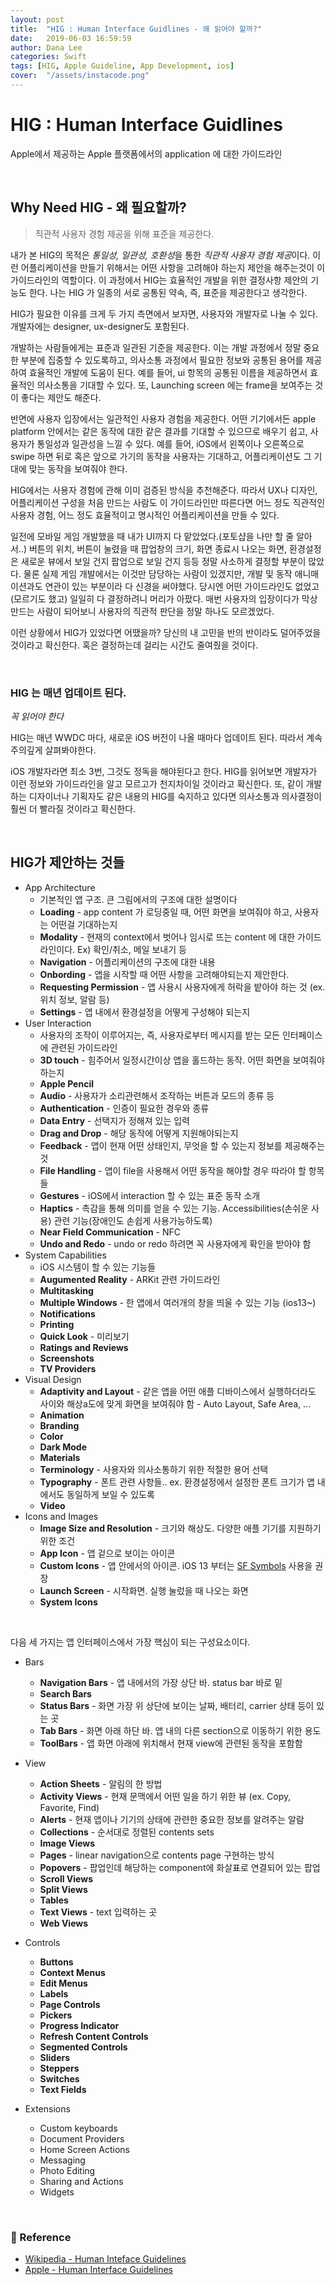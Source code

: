 ```yaml
---
layout: post
title:  "HIG : Human Interface Guidlines - 왜 읽어야 할까?"
date:   2019-06-03 16:59:59
author: Dana Lee
categories: Swift
tags: [HIG, Apple Guideline, App Development, ios]
cover:  "/assets/instacode.png"
---
```




# HIG : Human Interface Guidlines

Apple에서 제공하는 Apple 플랫폼에서의 application 에 대한 가이드라인

&nbsp;

## Why Need HIG - 왜 필요할까?

> 직관적 사용자 경험 제공을 위해 표준을 제공한다.

내가 본 HIG의 목적은 *통일성, 일관성, 호환성*을 통한 *직관적 사용자 경험 제공*이다. 이런 어플리케이션을 만들기 위해서는 어떤 사항을 고려해야 하는지 제안을 해주는것이 이 가이드라인의 역할이다. 이 과정에서 HIG는 효율적인 개발을 위한 결정사항 제안의 기능도 한다. 나는 HIG 가 일종의 서로 공통된 약속, 즉, 표준을 제공한다고 생각한다.

HIG가 필요한 이유를 크게 두 가지 측면에서 보자면, 사용자와 개발자로 나눌 수 있다. 개발자에는 designer, ux-designer도 포함된다.

개발하는 사람들에게는 표준과 일관된 기준을 제공한다. 이는 개발 과정에서 정말 중요한 부분에 집중할 수 있도록하고, 의사소통 과정에서 필요한 정보와 공통된 용어를 제공하여 효율적인 개발에 도움이 된다. 예를 들어, ui 항목의 공통된 이름을 제공하면서 효율적인 의사소통을 기대할 수 있다. 또, Launching screen 에는 frame을 보여주는 것이 좋다는 제안도 해준다.

반면에 사용자 입장에서는 일관적인 사용자 경험을 제공한다. 어떤 기기에서든 apple platform 안에서는 같은 동작에 대한 같은 결과를 기대할 수 있으므로 배우기 쉽고, 사용자가 통일성과 일관성을 느낄 수 있다. 예를 들어, iOS에서 왼쪽이나 오른쪽으로 swipe 하면 뒤로 혹은 앞으로 가기의 동작을 사용자는 기대하고, 어플리케이션도 그 기대에 맞는 동작을 보여줘야 한다. 

HIG에서는 사용자 경험에 관해 이미 검증된 방식을 추천해준다. 따라서 UX나 디자인, 어플리케이션 구성을 처음 만드는 사람도 이 가이드라인만 따른다면 어느 정도 직관적인 사용자 경험, 어느 정도 효율적이고 명시적인 어플리케이션을 만들 수 있다. 

일전에 모바일 게임 개발했을 때 내가 UI까지 다 맡았었다.(포토샵을 나만 할 줄 알아서..) 버튼의 위치, 버튼이 눌렸을 때 팝업창의 크기, 화면 종료시 나오는 화면, 환경설정은 새로운 뷰에서 보일 건지 팝업으로 보일 건지 등등 정말 사소하게 결정할 부분이 많았다. 물론 실제 게임 개발에서는 이것만 담당하는 사람이 있겠지만, 개발 및 동작 애니매이션과도 연관이 있는 부분이라 다 신경을 써야했다. 당시엔 어떤 가이드라인도 없었고(모르기도 했고) 일일히 다 결정하려니 머리가 아팠다. 매번 사용자의 입장이다가 막상 만드는 사람이 되어보니 사용자의 직관적 판단을 정말 하나도 모르겠었다.

이런 상황에서 HIG가 있었다면 어땠을까? 당신의 내 고민을 반의 반이라도 덜어주었을 것이라고 확신한다. 혹은 결정하는데 걸리는 시간도 줄여줬을 것이다.

&nbsp;

### HIG 는 매년 업데이트 된다. 

*꼭 읽어야 한다*

HIG는 매년 WWDC 마다, 새로운 iOS 버전이 나올 때마다 업데이트 된다. 따라서 계속 주의깊게 살펴봐야한다. 

iOS 개발자라면 최소 3번, 그것도 정독을 해야된다고 한다. HIG를 읽어보면 개발자가 이런 정보와 가이드라인을 알고 모르고가 천지차이일 것이라고 확신한다. 또, 같이 개발하는 디자이너나 기획자도 같은 내용의 HIG를 숙지하고 있다면 의사소통과 의사결정이 훨씬 더 빨라질 것이라고 확신한다.



&nbsp;

## HIG가 제안하는 것들

- App Architecture
  - 기본적인 앱 구조. 큰 그림에서의 구조에 대한 설명이다
  - **Loading** - app content 가 로딩중일 때, 어떤 화면을 보여줘야 하고, 사용자는 어떤걸 기대하는지 
  - **Modality** - 현재의 context에서 벗어나 임시로 뜨는 content 에 대한 가이드라인이다.  Ex) 확인/취소, 메일 보내기 등
  - **Navigation** - 어플리케이션의 구조에 대한 내용
  - **Onbording** - 앱을 시작할 때 어떤 사항을 고려해야되는지 제안한다.
  - **Requesting Permission** - 앱 사용시 사용자에게 허락을 밭아야 하는 것 (ex. 위치 정보, 알람 등)
  - **Settings** - 앱 내에서 환경설정을 어떻게 구성해야 되는지 
- User Interaction
  - 사용자의 조작이 이루어지는, 즉, 사용자로부터 메시지를 받는 모든 인터페이스에 관련된 가이드라인
  - **3D touch** - 힘주어서 일정시간이상 앱을 홀드하는 동작. 어떤 화면을 보여줘야 하는지 
  - **Apple Pencil**
  - **Audio** - 사용자가 소리관련해서 조작하는 버튼과 모드의 종류 등
  - **Authentication** - 인증이 필요한 경우와 종류
  - **Data Entry** - 선택지가 정해져 있는 입력
  - **Drag and Drop** - 해당 동작에 어떻게 지원해야되는지
  - **Feedback** - 앱이 현재 어떤 상태인지, 무엇을 할 수 있는지 정보를 제공해주는 것
  - **File Handling** - 앱이 file을 사용해서 어떤 동작을 해야할 경우 따라야 할 항목들
  - **Gestures** - iOS에서 interaction 할 수 있는 표준 동작 소개
  - **Haptics** - 촉감을 통해 의미를 얻을 수 있는 기능. Accessibilities(손쉬운 사용) 관련 기능(장애인도 손쉽게 사용가능하도록)
  - **Near Field Communication** - NFC
  - **Undo and Redo** - undo or redo 하려면 꼭 사용자에게 확인을 받아야 함
- System Capabilities
  - iOS 시스템이 할 수 있는 기능들
  - **Augumented Reality** - ARKit 관련 가이드라인
  - **Multitasking**
  - **Multiple Windows** - 한 앱에서 여러개의 창을 띄울 수 있는 기능 (ios13~)
  - **Notifications**
  - **Printing**
  - **Quick Look** - 미리보기
  - **Ratings and Reviews**
  - **Screenshots**
  - **TV Providers**
- Visual Design
  - **Adaptivity and Layout** - 같은 앱을 어떤 애플 디바이스에서 실행하더라도 사이와 해상a도에 맞게 화면을 보여줘야 함 - Auto Layout, Safe Area, ...
  - **Animation**
  - **Branding** 
  - **Color**
  - **Dark Mode**
  - **Materials**
  - **Terminology** - 사용자와 의사소통하기 위한 적절한 용어 선택
  - **Typography** - 폰트 관련 사항들.. ex. 환경설정에서 설정한 폰트 크기가 앱 내에서도 동일하게 보일 수 있도록
  - **Video**
- Icons and Images
  - **Image Size and Resolution** - 크기와 해상도. 다양한 애플 기기를 지원하기 위한 조건
  - **App Icon** - 앱 겉으로 보이는 아이콘
  - **Custom Icons** - 앱 안에서의 아이콘. iOS 13 부터는 [SF Symbols](https://developer.apple.com/design/human-interface-guidelines/sf-symbols/overview/) 사용을 권장
  - **Launch Screen** - 시작화면. 실행 눌렀을 때 나오는 화면
  - **System Icons**

&nbsp;

다음 세 가지는 앱 인터페이스에서 가장 핵심이 되는 구성요소이다.

- Bars
  - **Navigation Bars** - 앱 내에서의 가장 상단 바. status bar 바로 밑
  - **Search Bars**
  - **Status Bars** - 화면 가장 위 상단에 보이는 날짜, 배터리, carrier 상태 등이 있는 곳
  - **Tab Bars** - 화면 아래 하단 바. 앱 내의 다른 section으로 이동하기 위한 용도
  - **ToolBars** - 앱 화면 아래에 위치해서 현재 view에 관련된 동작을 포함함
- View
  - **Action Sheets** - 알림의 한 방법
  - **Activity Views** - 현재 문맥에서 어떤 일을 하기 위한 뷰 (ex. Copy, Favorite, Find)
  - **Alerts** - 현재 앱이나 기기의 상태에 관련한 중요한 정보를 알려주는 알람
  - **Collections** - 순서대로 정렬된 contents sets
  - **Image Views** 
  - **Pages** - linear navigation으로 contents page 구현하는 방식
  - **Popovers** - 팝업인데 해당하는 component에 화살표로 연결되어 있는 팝업
  - **Scroll Views**
  - **Split Views**
  - **Tables**
  - **Text Views** - text 입력하는 곳
  - **Web Views**
- Controls
  - **Buttons**
  - **Context Menus**
  - **Edit Menus**
  - **Labels**
  - **Page Controls**
  - **Pickers**
  - **Progress Indicator**
  - **Refresh Content Controls**
  - **Segmented Controls**
  - **Sliders**
  - **Steppers**
  - **Switches**
  - **Text Fields**



- Extensions
  - Custom keyboards
  - Document Providers
  - Home Screen Actions
  - Messaging
  - Photo Editing
  - Sharing and Actions
  - Widgets

&nbsp;

### :paperclip: Reference

- [Wikipedia - Human Inteface Guidelines](https://en.wikipedia.org/wiki/Human_interface_guidelines)
- [Apple - Human Interface Guidelines](https://developer.apple.com/design/human-interface-guidelines/)